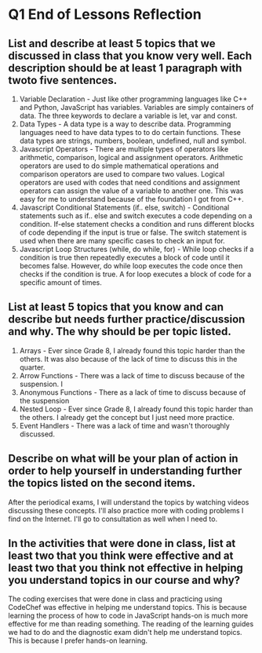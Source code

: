 # Q1 End of Lessons Reflection
## List and describe at least 5 topics that we discussed in class that you know very well. Each description should be at least 1 paragraph with twoto five sentences.
1. Variable Declaration - Just like other programming languages like C++ and Python, JavaScript has  variables.  Variables are simply containers of data.  The three keywords to declare a variable is let, var and const. 
2. Data Types - A data type is a way to describe data.  Programming languages need to have data types to to do certain functions.  These data types are strings, numbers, boolean, undefined, null and symbol. 
3. Javascript Operators - There are multiple types of operators like arithmetic, comparison, logical and assignment operators.  Arithmetic operators are used to do simple mathematical operations and comparison operators are used to compare two values.  Logical operators are used with codes that need conditions and assignment operators can assign the value of a variable to another one.  This was easy for me to understand because of the foundation I got from C++.
4. Javascript Conditional Statements (if.. else, switch) - Conditional statements such as if.. else and switch executes a code depending on a condition. If-else statement checks a condition and runs different blocks of code depending if the input is true or false.  The switch statement is used when there are many specific cases to check an input for.  
5. Javascript Loop Structures (while, do while, for) - While loop checks if a condition is true then repeatedly executes a block of code until it becomes false.  However, do while loop executes the code once then checks if the condition is true.  A for loop executes a block of code for a specific amount of times.  
## List at least 5 topics that you know and can describe but needs further practice/discussion and why. The why should be per topic listed. 
1. Arrays - Ever since Grade 8, I already found this topic harder than the others. It was also because of the lack of time to discuss this in the quarter.
2. Arrow Functions - There was a lack of time to discuss because of the suspension.  I
3. Anonymous Functions - There as a lack of time to discuss because of the suspension
4. Nested Loop - Ever since Grade 8, I already found this topic harder than the others.  I already get the concept but I just need more practice.
5. Event Handlers - There was a lack of time and wasn't thoroughly discussed. 
## Describe on what will be your plan of action in order to help yourself in understanding further the topics listed on the second items.
After the periodical exams, I will understand the topics by watching videos discussing these concepts.  I'll also practice more with coding problems I find on the Internet.  I'll go to consultation as well when I need to.
## In the activities that were done in class, list at least two that you think were effective and at least two that you think not effective in helping you understand topics in our course and why?
The coding exercises that were done in class and practicing using CodeChef was effective in helping me understand topics.  This is because learning the process of how to code in JavaScript hands-on is much more effective for me than reading something.  The reading of the learning guides we had to do and the diagnostic exam didn't help me understand topics.  This is because I prefer hands-on learning. 
